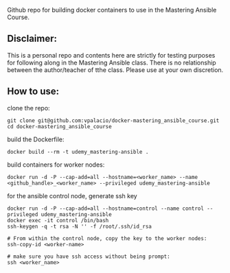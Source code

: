 

Github repo for building docker containers to use in the Mastering Ansible Course. 

Disclaimer:
----------
This is a personal repo and contents here are strictly for testing purposes for following along in the Mastering Ansible class. There is no relationship between the author/teacher of tthe class. Please use at your own discretion.   

How to use:
-----------

clone the repo:
```
git clone git@github.com:vpalacio/docker-mastering_ansible_course.git
cd docker-mastering_ansible_course
```

build the Dockerfile:
```
docker build --rm -t udemy_mastering-ansible .
```

build containers for worker nodes:
```
docker run -d -P --cap-add=all --hostname=<worker_name> --name <github_handle>_<worker_name> --privileged udemy_mastering-ansible
```

for the ansible control node, generate ssh key
```
docker run -d -P --cap-add=all --hostname=control --name control --privileged udemy_mastering-ansible
docker exec -it control /bin/bash
ssh-keygen -q -t rsa -N '' -f /root/.ssh/id_rsa

# From within the control node, copy the key to the worker nodes: 
ssh-copy-id <worker-name>

# make sure you have ssh access without being prompt:
ssh <worker_name>
```   
